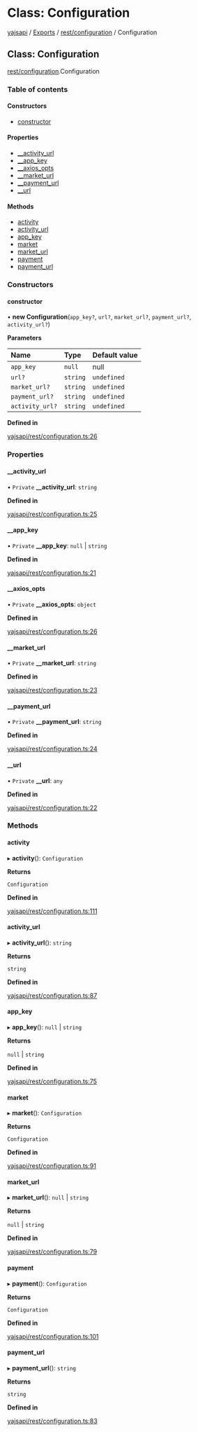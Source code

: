# Class: Configuration

[yajsapi](../yajsapi.md) / [Exports](../modules/) / [rest/configuration](../modules/rest_configuration.md) / Configuration

## Class: Configuration

[rest/configuration](../modules/rest_configuration.md).Configuration

### Table of contents

#### Constructors

* [constructor](rest_configuration.configuration.md#constructor)

#### Properties

* [\_\_activity\_url](rest_configuration.configuration.md#__activity_url)
* [\_\_app\_key](rest_configuration.configuration.md#__app_key)
* [\_\_axios\_opts](rest_configuration.configuration.md#__axios_opts)
* [\_\_market\_url](rest_configuration.configuration.md#__market_url)
* [\_\_payment\_url](rest_configuration.configuration.md#__payment_url)
* [\_\_url](rest_configuration.configuration.md#__url)

#### Methods

* [activity](rest_configuration.configuration.md#activity)
* [activity\_url](rest_configuration.configuration.md#activity_url)
* [app\_key](rest_configuration.configuration.md#app_key)
* [market](rest_configuration.configuration.md#market)
* [market\_url](rest_configuration.configuration.md#market_url)
* [payment](rest_configuration.configuration.md#payment)
* [payment\_url](rest_configuration.configuration.md#payment_url)

### Constructors

#### constructor

• **new Configuration**\(`app_key?`, `url?`, `market_url?`, `payment_url?`, `activity_url?`\)

**Parameters**

| Name | Type | Default value |
| :--- | :--- | :--- |
| `app_key` | `null` | null |
| `url?` | `string` | `undefined` |
| `market_url?` | `string` | `undefined` |
| `payment_url?` | `string` | `undefined` |
| `activity_url?` | `string` | `undefined` |

**Defined in**

[yajsapi/rest/configuration.ts:26](https://github.com/golemfactory/yajsapi/blob/8f42a91/yajsapi/rest/configuration.ts#L26)

### Properties

#### \_\_activity\_url

• `Private` **\_\_activity\_url**: `string`

**Defined in**

[yajsapi/rest/configuration.ts:25](https://github.com/golemfactory/yajsapi/blob/8f42a91/yajsapi/rest/configuration.ts#L25)

#### \_\_app\_key

• `Private` **\_\_app\_key**: `null` \| `string`

**Defined in**

[yajsapi/rest/configuration.ts:21](https://github.com/golemfactory/yajsapi/blob/8f42a91/yajsapi/rest/configuration.ts#L21)

#### \_\_axios\_opts

• `Private` **\_\_axios\_opts**: `object`

**Defined in**

[yajsapi/rest/configuration.ts:26](https://github.com/golemfactory/yajsapi/blob/8f42a91/yajsapi/rest/configuration.ts#L26)

#### \_\_market\_url

• `Private` **\_\_market\_url**: `string`

**Defined in**

[yajsapi/rest/configuration.ts:23](https://github.com/golemfactory/yajsapi/blob/8f42a91/yajsapi/rest/configuration.ts#L23)

#### \_\_payment\_url

• `Private` **\_\_payment\_url**: `string`

**Defined in**

[yajsapi/rest/configuration.ts:24](https://github.com/golemfactory/yajsapi/blob/8f42a91/yajsapi/rest/configuration.ts#L24)

#### \_\_url

• `Private` **\_\_url**: `any`

**Defined in**

[yajsapi/rest/configuration.ts:22](https://github.com/golemfactory/yajsapi/blob/8f42a91/yajsapi/rest/configuration.ts#L22)

### Methods

#### activity

▸ **activity**\(\): `Configuration`

**Returns**

`Configuration`

**Defined in**

[yajsapi/rest/configuration.ts:111](https://github.com/golemfactory/yajsapi/blob/8f42a91/yajsapi/rest/configuration.ts#L111)

#### activity\_url

▸ **activity\_url**\(\): `string`

**Returns**

`string`

**Defined in**

[yajsapi/rest/configuration.ts:87](https://github.com/golemfactory/yajsapi/blob/8f42a91/yajsapi/rest/configuration.ts#L87)

#### app\_key

▸ **app\_key**\(\): `null` \| `string`

**Returns**

`null` \| `string`

**Defined in**

[yajsapi/rest/configuration.ts:75](https://github.com/golemfactory/yajsapi/blob/8f42a91/yajsapi/rest/configuration.ts#L75)

#### market

▸ **market**\(\): `Configuration`

**Returns**

`Configuration`

**Defined in**

[yajsapi/rest/configuration.ts:91](https://github.com/golemfactory/yajsapi/blob/8f42a91/yajsapi/rest/configuration.ts#L91)

#### market\_url

▸ **market\_url**\(\): `null` \| `string`

**Returns**

`null` \| `string`

**Defined in**

[yajsapi/rest/configuration.ts:79](https://github.com/golemfactory/yajsapi/blob/8f42a91/yajsapi/rest/configuration.ts#L79)

#### payment

▸ **payment**\(\): `Configuration`

**Returns**

`Configuration`

**Defined in**

[yajsapi/rest/configuration.ts:101](https://github.com/golemfactory/yajsapi/blob/8f42a91/yajsapi/rest/configuration.ts#L101)

#### payment\_url

▸ **payment\_url**\(\): `string`

**Returns**

`string`

**Defined in**

[yajsapi/rest/configuration.ts:83](https://github.com/golemfactory/yajsapi/blob/8f42a91/yajsapi/rest/configuration.ts#L83)

